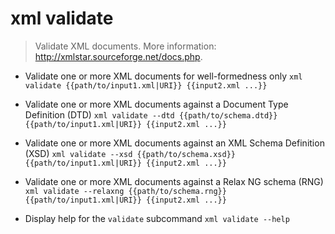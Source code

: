# xml validate
> Validate XML documents.
> More information: <http://xmlstar.sourceforge.net/docs.php>.

- Validate one or more XML documents for well-formedness only
`xml validate {{path/to/input1.xml|URI}} {{input2.xml ...}}`

- Validate one or more XML documents against a Document Type Definition (DTD)
`xml validate --dtd {{path/to/schema.dtd}} {{path/to/input1.xml|URI}} {{input2.xml ...}}`

- Validate one or more XML documents against an XML Schema Definition (XSD)
`xml validate --xsd {{path/to/schema.xsd}} {{path/to/input1.xml|URI}} {{input2.xml ...}}`

- Validate one or more XML documents against a Relax NG schema (RNG)
`xml validate --relaxng {{path/to/schema.rng}} {{path/to/input1.xml|URI}} {{input2.xml ...}}`

- Display help for the `validate` subcommand
`xml validate --help`
